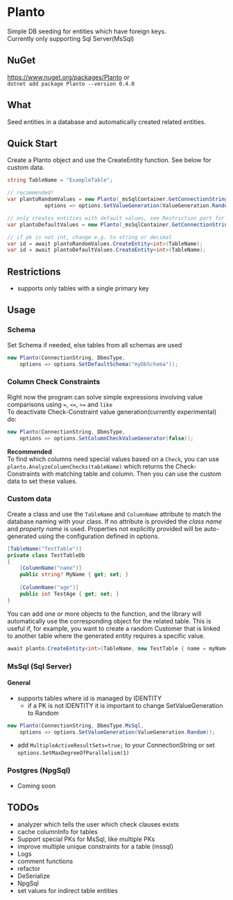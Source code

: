 # Planto

Simple DB seeding for entities which have foreign keys.<br>
Currently only supporting Sql Server(MsSql)

## NuGet

https://www.nuget.org/packages/Planto or<br>
`dotnet add package Planto --version 0.4.0`

## What

Seed entities in a database and automatically created related entities.

## Quick Start

Create a Planto object and use the CreateEntity function.
See below for custom data.

```csharp
string TableName = "ExampleTable";

// recommended!
var plantoRandomValues = new Planto(_msSqlContainer.GetConnectionString(), DbmsType.MsSql, 
            options => options.SetValueGeneration(ValueGeneration.Random));

// only creates entities with default values, see Restriction part for more details
var plantoDefaultValues = new Planto(_msSqlContainer.GetConnectionString(), DbmsType.MsSql);

// if pk is not int, change e.g. to string or decimal
var id = await plantoRandomValues.CreateEntity<int>(TableName);
var id = await plantoDefaultValues.CreateEntity<int>(TableName);
```

## Restrictions

- supports only tables with a single primary key

## Usage

### Schema

Set Schema if needed, else tables from all schemas are used
```csharp
new Planto(ConnectionString, DbmsType,
    options => options.SetDefaultSchema("myDbSchema"));
 ```

### Column Check Constraints

Right now the program can solve simple expressions
involving value comparisons using `=`, `<=`, `>=` and `like`<br>
To deactivate Check-Constraint value generation(currently experimental) do:

```csharp
new Planto(ConnectionString, DbmsType,
    options => options.SetColumnCheckValueGenerator(false));
 ```

**Recommended**<br>
To find which columns need special values based on a `Check`, you can use `planto.AnalyzeColumnChecks(tableName)`
which returns the Check-Constraints with matching table and column. Then you can use the custom data to set these
values.

### Custom data

Create a class and use the `TableName` and `ColumnName` attribute to match the database naming with your class.
If no attribute is provided the _class name_ and _property name_ is used.
Properties not explicitly provided will be auto-generated using the configuration defined in options.

```csharp
[TableName("TestTable")]
private class TestTableDb
{
    [ColumnName("name")] 
    public string? MyName { get; set; }
    
    [ColumnName("age")] 
    public int TestAge { get; set; }
}
```

You can add one or more objects to the function, and the library will automatically use the corresponding object for
the related table. This is useful if, for example, you want to create a random Customer that is linked to another
table where the generated entity requires a specific value.

```csharp
await planto.CreateEntity<int>(TableName, new TestTable { name = myName, age = age});
```

### MsSql (Sql Server)

#### General

- supports tables where id is managed by IDENTITY
  - if a PK is not IDENTITY it is important to change SetValueGeneration to Random

```csharp
new Planto(ConnectionString, DbmsType.MsSql, 
    options => options.SetValueGeneration(ValueGeneration.Random));
 ```

- add `MultipleActiveResultSets=true;` to your ConnectionString or set `options.SetMaxDegreeOfParallelism(1)`
### Postgres (NpgSql)

- Coming soon

## TODOs

- analyzer which tells the user which check clauses exists
- cache columnInfo for tables
- Support special PKs for MsSql, like multiple PKs
- improve multiple unique constraints for a table (mssql)
- Logs
- comment functions
- refactor
- DeSerialize
- NpgSql
- set values for indirect table entities
